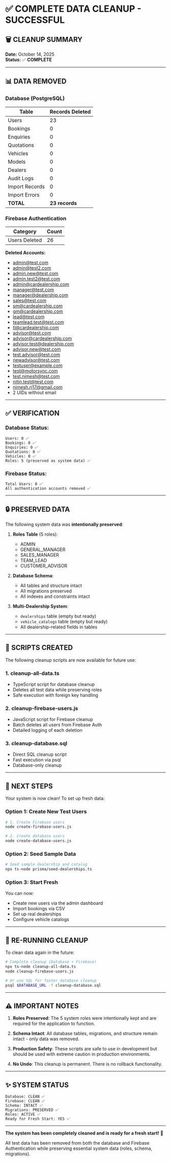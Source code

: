 # ✅ COMPLETE DATA CLEANUP - SUCCESSFUL

## 🗑️ **CLEANUP SUMMARY**

**Date:** October 14, 2025  
**Status:** ✅ **COMPLETE**

---

## 📊 **DATA REMOVED**

### **Database (PostgreSQL)**

| Table | Records Deleted |
|-------|-----------------|
| Users | 23 |
| Bookings | 0 |
| Enquiries | 0 |
| Quotations | 0 |
| Vehicles | 0 |
| Models | 0 |
| Dealers | 0 |
| Audit Logs | 0 |
| Import Records | 0 |
| Import Errors | 0 |
| **TOTAL** | **23 records** |

### **Firebase Authentication**

| Category | Count |
|----------|-------|
| Users Deleted | 26 |

**Deleted Accounts:**
- admin@test.com
- admin@test2.com
- admin.new@test.com
- admin.test2@test.com
- admin@cardealership.com
- manager@test.com
- manager@dealership.com
- sales@test.com
- sm@cardealership.com
- gm@cardealership.com
- lead@test.com
- teamlead.test@test.com
- tl@cardealership.com
- advisor@test.com
- advisor@cardealership.com
- advisor.test@dealership.com
- advisor.new@test.com
- test.advisor@test.com
- newadvisor@test.com
- testuser@example.com
- test@motorsync.com
- test.nimesh@test.com
- nitin.test@test.com
- nimesh.rj17@gmail.com
- 2 UIDs without email

---

## ✅ **VERIFICATION**

### **Database Status:**
```
Users: 0 ✅
Bookings: 0 ✅
Enquiries: 0 ✅
Quotations: 0 ✅
Vehicles: 0 ✅
Roles: 5 (preserved as system data) ✅
```

### **Firebase Status:**
```
Total Users: 0 ✅
All authentication accounts removed ✅
```

---

## 🔒 **PRESERVED DATA**

The following system data was **intentionally preserved**:

1. **Roles Table** (5 roles):
   - ADMIN
   - GENERAL_MANAGER
   - SALES_MANAGER
   - TEAM_LEAD
   - CUSTOMER_ADVISOR

2. **Database Schema**:
   - All tables and structure intact
   - All migrations preserved
   - All indexes and constraints intact

3. **Multi-Dealership System**:
   - `dealerships` table (empty but ready)
   - `vehicle_catalogs` table (empty but ready)
   - All dealership-related fields in tables

---

## 📝 **SCRIPTS CREATED**

The following cleanup scripts are now available for future use:

### **1. cleanup-all-data.ts**
- TypeScript script for database cleanup
- Deletes all test data while preserving roles
- Safe execution with foreign key handling

### **2. cleanup-firebase-users.js**
- JavaScript script for Firebase cleanup
- Batch deletes all users from Firebase Auth
- Detailed logging of each deletion

### **3. cleanup-database.sql**
- Direct SQL cleanup script
- Fast execution via psql
- Database-only cleanup

---

## 🚀 **NEXT STEPS**

Your system is now clean! To set up fresh data:

### **Option 1: Create New Test Users**

```bash
# 1. Create Firebase users
node create-firebase-users.js

# 2. Create database users
node create-database-users.js
```

### **Option 2: Seed Sample Data**

```bash
# Seed sample dealership and catalog
npx ts-node prisma/seed-dealerships.ts
```

### **Option 3: Start Fresh**

You can now:
- Create new users via the admin dashboard
- Import bookings via CSV
- Set up real dealerships
- Configure vehicle catalogs

---

## 🔄 **RE-RUNNING CLEANUP**

To clean data again in the future:

```bash
# Complete cleanup (Database + Firebase)
npx ts-node cleanup-all-data.ts
node cleanup-firebase-users.js

# Or use SQL for faster database cleanup
psql $DATABASE_URL -f cleanup-database.sql
```

---

## ⚠️ **IMPORTANT NOTES**

1. **Roles Preserved**: The 5 system roles were intentionally kept and are required for the application to function.

2. **Schema Intact**: All database tables, migrations, and structure remain intact - only data was removed.

3. **Production Safety**: These scripts are safe to use in development but should be used with extreme caution in production environments.

4. **No Undo**: This cleanup is permanent. There is no rollback functionality.

---

## ✨ **SYSTEM STATUS**

```
Database: CLEAN ✅
Firebase: CLEAN ✅
Schema: INTACT ✅
Migrations: PRESERVED ✅
Roles: ACTIVE ✅
Ready for Fresh Start: YES ✅
```

---

**The system has been completely cleaned and is ready for a fresh start!** 🎉

All test data has been removed from both the database and Firebase Authentication while preserving essential system data (roles, schema, migrations).

